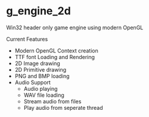 # g_engine_2d
 Win32 header only game engine using modern OpenGL

 Current Features
  - Modern OpenGL Context creation
  - TTF font Loading and Rendering
  - 2D Image drawing
  - 2D Primitive drawing
  - PNG and BMP loading
  - Audio Support
     - Audio playing
     - WAV file loading
     - Stream audio from files
     - Play audio from seperate thread
